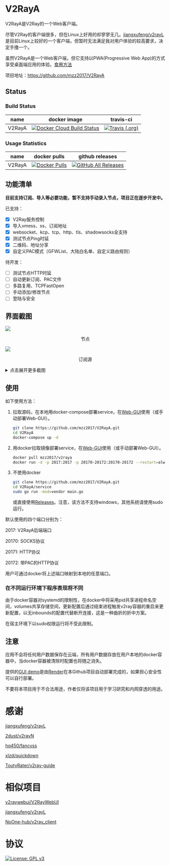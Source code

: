 # V2RayA

V2RayA是V2Ray的一个Web客户端。

尽管V2Ray的客户端很多，但在Linux上好用的却寥寥无几。[jiangxufeng/v2rayL](https://github.com/jiangxufeng/v2rayL)是目前Linux上较好的一个客户端，但暂时无法满足我对用户体验的较高要求，决定手撸一个。

虽然V2RayA是一个Web客户端，但它支持以PWA(Progressive Web App)的方式享受桌面端应用的体验。[食用方法](https://www.ithome.com/0/414/429.htm)

项目地址：https://github.com/mzz2017/V2RayA

## Status

### Build Status

| name   | docker image                                                 | travis-ci                                                    |
| ------ | ------------------------------------------------------------ | ------------------------------------------------------------ |
| V2RayA | [![Docker Cloud Build Status](https://img.shields.io/docker/cloud/build/mzz2017/v2raya?style=for-the-badge)](https://hub.docker.com/r/mzz2017/v2raya) | [![Travis (.org)](https://img.shields.io/travis/mzz2017/V2RayA?label=TRAVIS-CI%20BUILD&style=for-the-badge)](https://travis-ci.org/mzz2017/V2RayA) |

### Usage Statistics

| name   | docker pulls                                                 | github releases                                              |
| ------ | ------------------------------------------------------------ | ------------------------------------------------------------ |
| V2RayA | [![Docker Pulls](https://img.shields.io/docker/pulls/mzz2017/v2raya?style=for-the-badge)](https://hub.docker.com/r/mzz2017/v2raya) | [![GitHub All Releases](https://img.shields.io/github/downloads/mzz2017/V2RayA/total?label=releases%20downloads&style=for-the-badge)](https://github.com/mzz2017/V2RayA/releases) |

## 功能清单

**目前支持订阅、导入等必要功能，暂不支持手动录入节点，项目正在逐步开发中。**

已支持：

- [x] V2Ray服务控制
- [x] 导入vmess、ss、订阅地址
- [x] websocket、kcp、tcp、http、tls、shadowsocks全支持
- [x] 测试节点Ping时延
- [x] 二维码、地址分享
- [x] 自定义PAC模式（GFWList、大陆白名单、自定义路由规则）

待开发：

- [ ] 测试节点HTTP时延
- [ ] 自动更新订阅、PAC文件
- [ ] 多路复用、TCPFastOpen
- [ ] 手动添加/修改节点
- [ ] 登陆与安全

## 界面截图

<img src="http://mzzeast.shumsg.cn/FtwssiGjyR_IXalEiquQw--5ChYl" />
<p align="center">节点</p>
<img src="http://mzzeast.shumsg.cn/FlF9m8Ze5D24FlS0DfYykKCG0G3-" />
<p align="center">订阅源</p>
<details>
    <summary>点击展开更多截图</summary>
<img src="http://mzzeast.shumsg.cn/Ft6KlgZuuMNsL5oCHxfkBllEFvuf" />
<p align="center">设置</p>
<img src="http://mzzeast.shumsg.cn/FiVwkK1H5PqTevGcVAp34GCOuERE" />
<p align="center">使用自定义PAC时可以配置路由规则</p>



</details>

## 使用

如下使用方法：

1. 拉取源码，在本地用docker-compose部署service，在[Web-GUI](https://v2raya.mzz.pub)使用（或手动部署Web-GUI）。
   
   ```bash
   git clone https://github.com/mzz2017/V2RayA.git
   cd V2RayA
   docker-compose up -d
   ```
   
2. 用docker拉取镜像部署service，在[Web-GUI](https://v2raya.mzz.pub)使用（或手动部署Web-GUI）。

   ```bash
   docker pull mzz2017/v2raya
   docker run -d -p 2017:2017 -p 20170-20172:20170-20172 --restart=always mzz2017/v2raya
   ```

3. 不使用docker

   ```bash
   git clone https://github.com/mzz2017/V2RayA.git
   cd V2RayA/service
   sudo go run -mod=vendor main.go
   ```

   或直接使用[Releases](https://github.com/mzz2017/V2RayA/releases)。注意，该方法不支持windows，其他系统请使用sudo运行。

默认使用的四个端口分别为：

2017: V2RayA后端端口

20170: SOCKS协议

20171: HTTP协议

20172: 带PAC的HTTP协议

用户可通过docker将上述端口映射到本地的任意端口。

### 在不同运行环境下程序表现将不同

由于docker容器对systemd的限制性，在docker中将采用pid共享进程命名空间，volumes共享存储空间，更新配置后通过结束进程触发v2ray容器的重启来更新配置，以无inbounds的配置代替断开连接，这是一种曲折的折中方案。

在宿主环境下以sudo权限运行将不受此限制。

## 注意

应用不会将任何用户数据保存在云端，所有用户数据存放在用户本地的docker容器中，当docker容器被清除时配置也将随之消失。

提供的[GUI demo](https://v2raya.mzz.pub)是由[Render](https://render.com/)在本Github项目自动部署完成的，如果担心安全性可以自行部署。

不要将本项目用于不合法用途，作者仅将该项目用于学习研究和内网穿透的用途。

# 感谢

[jiangxufeng/v2rayL](https://github.com/jiangxufeng/v2rayL)

[2dust/v2rayN](https://github.com/2dust/v2rayN)

[hq450/fancyss](https://github.com/hq450/fancyss)

[xlzd/quickdown](https://github.com/xlzd/quickdown)

[ToutyRater/v2ray-guide](https://github.com/ToutyRater/v2ray-guide/blob/master/routing/sitedata.md)

# 相似项目

[v2raywebui/V2RayWebUI](https://github.com/v2raywebui/V2RayWebUI)

[jiangxufeng/v2rayL](https://github.com/jiangxufeng/v2rayL)

[NoOne-hub/v2ray_client](https://github.com/NoOne-hub/v2ray_client)

# 协议

[![License: GPL v3](https://img.shields.io/badge/License-GPL%20v3-blue.svg)](https://www.gnu.org/licenses/gpl-3.0)